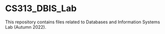 # CS313_DBIS_Lab
This repository contains files related to Databases and Information Systems Lab (Autumn 2022).

